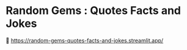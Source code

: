 # Random Gems : Quotes Facts and Jokes

🔗 https://random-gems-quotes-facts-and-jokes.streamlit.app/
